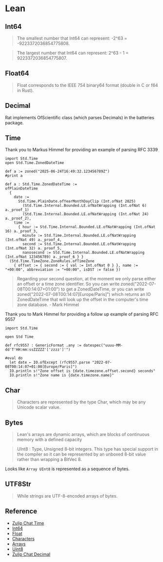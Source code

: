 # Lean

## Int64

> The smallest number that Int64 can represent: -2^63 = -9223372036854775808.

> The largest number that Int64 can represent: 2^63 - 1 = 9223372036854775807.

## Float64

> Float corresponds to the IEEE 754 binary64 format (double in C or f64 in Rust).

## Decimal

Rat implements OfScientific class (which parses Decimals) in the batteries package.

## Time

Thank you to Markus Himmel for providing an example of parsing RFC 3339

```
import Std.Time
open Std.Time.ZonedDateTime

def a := zoned("2025-06-24T16:49:32.123456789Z")
#print a

def a : Std.Time.ZonedDateTime :=
ofPlainDateTime
  {
    date :=
      Std.Time.PlainDate.ofYearMonthDayClip (Int.ofNat 2025)
        (Std.Time.Internal.Bounded.LE.ofNatWrapping (Int.ofNat 6) a._proof_1)
        (Std.Time.Internal.Bounded.LE.ofNatWrapping (Int.ofNat 24) a._proof_2),
    time :=
      { hour := Std.Time.Internal.Bounded.LE.ofNatWrapping (Int.ofNat 16) a._proof_3,
        minute := Std.Time.Internal.Bounded.LE.ofNatWrapping (Int.ofNat 49) a._proof_4,
        second := Std.Time.Internal.Bounded.LE.ofNatWrapping (Int.ofNat 32) a._proof_5,
        nanosecond := Std.Time.Internal.Bounded.LE.ofNatWrapping (Int.ofNat 123456789) a._proof_6 } }
  (Std.Time.TimeZone.ZoneRules.ofTimeZone
    { offset := { second := { val := Int.ofNat 0 } }, name := "+00:00", abbreviation := "+00:00", isDST := false })
```

> Regarding your second question, at the moment we only parse either an offset or a time zone identifier. So you can write zoned("2022-07-08T00:14:07+01:00") to get a ZonedDateTime, or you can write zoned("2022-07-08T00:14:07[Europe/Paris]") which returns an IO ZonedDateTime that will look up the offset in the computer's time zone database. - Mark Himmel

Thank you to Mark Himmel for providing a follow up example of parsing RFC 9557

```
import Std.Time

open Std Time

def rfc9557 : GenericFormat .any := datespec("uuuu-MM-dd'T'HH:mm:ssZZZZZ'['zzzz']'")

#eval do
  let date ← IO.ofExcept (rfc9557.parse "2022-07-08T00:14:07+01:00[Europe/Paris]")
  IO.println s!"Zone offset is {date.timezone.offset.second} seconds"
  IO.println s!"Zone name is {date.timezone.name}"
```

## Char

> Characters are represented by the type Char, which may be any Unicode scalar value.

## Bytes

> Lean's arrays are dynamic arrays, which are blocks of continuous memory with a defined capacity

> UInt8 : Type, Unsigned 8-bit integers. This type has special support in the compiler so it can be represented by an unboxed 8-bit value rather than wrapping a BitVec 8.

Looks like `Array UInt8` is represented as a sequence of bytes.

## UTF8Str

> While strings are UTF-8-encoded arrays of bytes.

## Reference

* [Zulip Chat Time](https://leanprover.zulipchat.com/#narrow/channel/113488-general/topic/parsing.20DateTime.20in.20format.20RFC.203339.20including.20nanoseconds/with/525924778.01)
* [Int64](https://lean-lang.org/doc/reference/latest//Basic-Types/Fixed-Precision-Integers/#fixed-ints)
* [Float](https://lean-lang.org/doc/reference/latest//Basic-Types/Floating-Point-Numbers/#Float)
* [Characters](https://lean-lang.org/doc/reference/latest//Basic-Types/Characters/)
* [Arrays](https://lean-lang.org/doc/reference/latest/Basic-Types/Arrays/)
* [Uint8](https://lean-lang.org/doc/reference/latest//Basic-Types/Fixed-Precision-Integers/#UInt8___ofBitVec)
* [Zulip Chat Decimal](https://leanprover.zulipchat.com/#narrow/channel/113488-general/topic/.E2.9C.94.20parsing.20of.20arbitrary.20precision.20decimals.20in.20ISO.206093.20format/with/526208159)